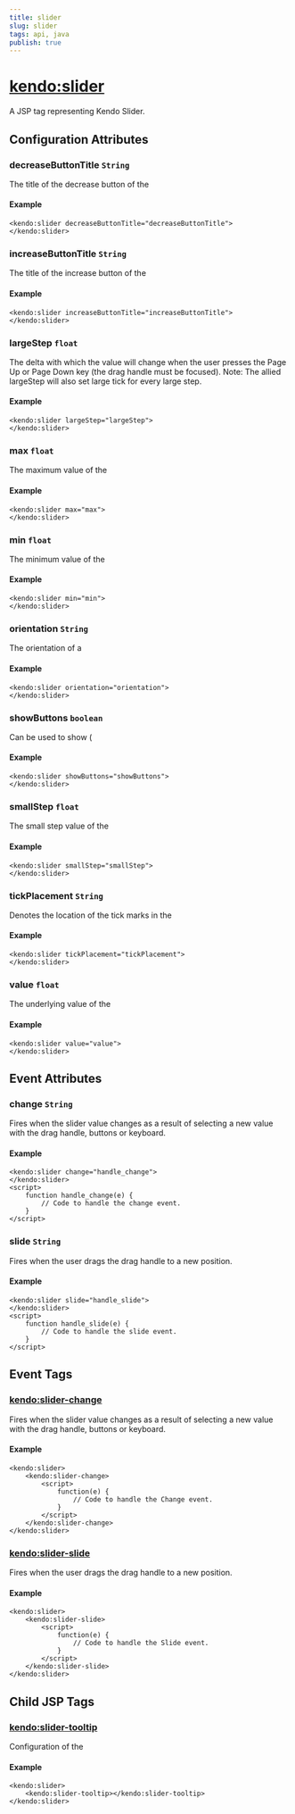 ```yaml
---
title: slider
slug: slider
tags: api, java
publish: true
---
```


# <kendo:slider>
A JSP tag representing Kendo Slider.

## Configuration Attributes


### decreaseButtonTitle `String`

The title of the decrease button of the

#### Example
    <kendo:slider decreaseButtonTitle="decreaseButtonTitle">
    </kendo:slider>
    

### increaseButtonTitle `String`

The title of the increase button of the

#### Example
    <kendo:slider increaseButtonTitle="increaseButtonTitle">
    </kendo:slider>
    

### largeStep `float`

The delta with which the value will change when the user presses the Page Up or Page Down key (the drag
handle must be focused). Note: The allied largeStep will also set large tick for every large step.

#### Example
    <kendo:slider largeStep="largeStep">
    </kendo:slider>
    

### max `float`

The maximum value of the

#### Example
    <kendo:slider max="max">
    </kendo:slider>
    

### min `float`

The minimum value of the

#### Example
    <kendo:slider min="min">
    </kendo:slider>
    

### orientation `String`

The orientation of a

#### Example
    <kendo:slider orientation="orientation">
    </kendo:slider>
    

### showButtons `boolean`

Can be used to show (

#### Example
    <kendo:slider showButtons="showButtons">
    </kendo:slider>
    

### smallStep `float`

The small step value of the

#### Example
    <kendo:slider smallStep="smallStep">
    </kendo:slider>
    

### tickPlacement `String`

Denotes the location of the tick marks in the

#### Example
    <kendo:slider tickPlacement="tickPlacement">
    </kendo:slider>
    

### value `float`

The underlying value of the

#### Example
    <kendo:slider value="value">
    </kendo:slider>
    

## Event Attributes

### change `String`

Fires when the slider value changes as a result of selecting a new value with the drag handle, buttons or keyboard.

#### Example
    <kendo:slider change="handle_change">
    </kendo:slider>
    <script>
        function handle_change(e) {
            // Code to handle the change event.
        }
    </script>

### slide `String`

Fires when the user drags the drag handle to a new position.

#### Example
    <kendo:slider slide="handle_slide">
    </kendo:slider>
    <script>
        function handle_slide(e) {
            // Code to handle the slide event.
        }
    </script>


## Event Tags
 
### <kendo:slider-change>

Fires when the slider value changes as a result of selecting a new value with the drag handle, buttons or keyboard.

#### Example
    <kendo:slider>
        <kendo:slider-change>
            <script>
                function(e) {
                    // Code to handle the Change event.
                }
            </script>
        </kendo:slider-change>
    </kendo:slider>
 
### <kendo:slider-slide>

Fires when the user drags the drag handle to a new position.

#### Example
    <kendo:slider>
        <kendo:slider-slide>
            <script>
                function(e) {
                    // Code to handle the Slide event.
                }
            </script>
        </kendo:slider-slide>
    </kendo:slider>
 

## Child JSP Tags

### [<kendo:slider-tooltip>](/api/wrappers/jsp/slider/tooltip)

Configuration of the

#### Example

    <kendo:slider>
        <kendo:slider-tooltip></kendo:slider-tooltip>
    </kendo:slider>
   
